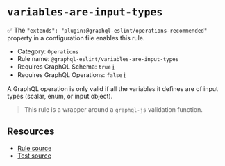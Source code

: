 # `variables-are-input-types`

✅ The `"extends": "plugin:@graphql-eslint/operations-recommended"` property in a configuration file enables this rule.

- Category: `Operations`
- Rule name: `@graphql-eslint/variables-are-input-types`
- Requires GraphQL Schema: `true` [ℹ️](../../README.md#extended-linting-rules-with-graphql-schema)
- Requires GraphQL Operations: `false` [ℹ️](../../README.md#extended-linting-rules-with-siblings-operations)

A GraphQL operation is only valid if all the variables it defines are of input types (scalar, enum, or input object).

> This rule is a wrapper around a `graphql-js` validation function.

## Resources

- [Rule source](https://github.com/graphql/graphql-js/blob/main/src/validation/rules/VariablesAreInputTypesRule.ts)
- [Test source](https://github.com/graphql/graphql-js/tree/main/src/validation/__tests__/VariablesAreInputTypesRule-test.ts)

